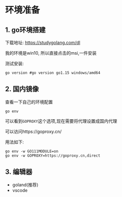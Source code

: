 # 环境准备

## 1. go环境搭建

下载地址: https://studygolang.com/dl

我的环境是win10, 所以直接点击的msi,一件安装

测试安装:

```shell
go version #go version go1.15 windows/amd64
```

## 2. 国内镜像

查看一下自己的环境配置

```shell
go env
```

可以看到`GOPROXY`这个选项,现在需要将代理设置成国内代理

可以访问https://goproxy.cn/

用法如下:

```shell
go env -w GO111MODULE=on
go env -w GOPROXY=https://goproxy.cn,direct
```



## 3. 编辑器

* goland(推荐)
* vscode